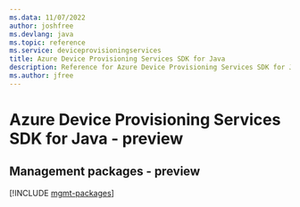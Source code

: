 ```yaml
---
ms.data: 11/07/2022
author: joshfree
ms.devlang: java
ms.topic: reference
ms.service: deviceprovisioningservices
title: Azure Device Provisioning Services SDK for Java
description: Reference for Azure Device Provisioning Services SDK for Java
ms.author: jfree
---
```

# Azure Device Provisioning Services SDK for Java - preview

## Management packages - preview
[!INCLUDE [mgmt-packages](device-provisioning-services-mgmt-index.md)]